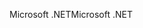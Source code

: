 <span data-ttu-id="ca965-101">Microsoft .NET</span><span class="sxs-lookup"><span data-stu-id="ca965-101">Microsoft .NET</span></span>